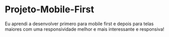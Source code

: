 # Projeto-Mobile-First
 Eu aprendi a desenvolver primero para mobile first e depois para telas maiores com uma responsividade melhor e mais  interessante e responsiva!
